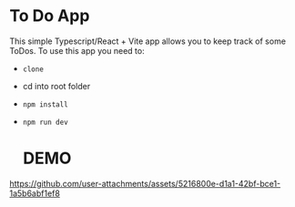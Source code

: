 # To Do App

This simple Typescript/React + Vite app allows you to keep track of some ToDos. To use this app you need to:

- `clone`
- cd into root folder
- `npm install`
- `npm run dev`

  # DEMO

https://github.com/user-attachments/assets/5216800e-d1a1-42bf-bce1-1a5b6abf1ef8

